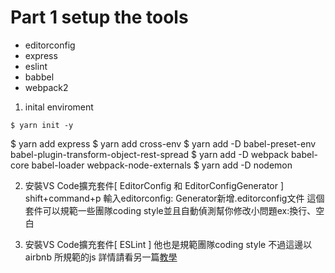 # Part 1 setup the tools
- editorconfig
- express
- eslint
- babbel
- webpack2

1. inital enviroment
```
$ yarn init -y
```

$ yarn add express
$ yarn add cross-env
$ yarn add -D babel-preset-env babel-plugin-transform-object-rest-spread
$ yarn add -D webpack babel-core babel-loader webpack-node-externals
$ yarn add -D nodemon

2. 安裝VS Code擴充套件[ EditorConfig 和 EditorConfigGenerator ]
shift+command+p 輸入editorconfig: Generator新增.editorconfig文件
這個套件可以規範一些團隊coding style並且自動偵測幫你修改小問題ex:換行、空白

3. 安裝VS Code擴充套件[ ESLint ]
他也是規範團隊coding style 不過這邊以airbnb 所規範的js
詳情請看另一篇[教學](https://github.com/andy6804tw/ESLint_tutorial)
